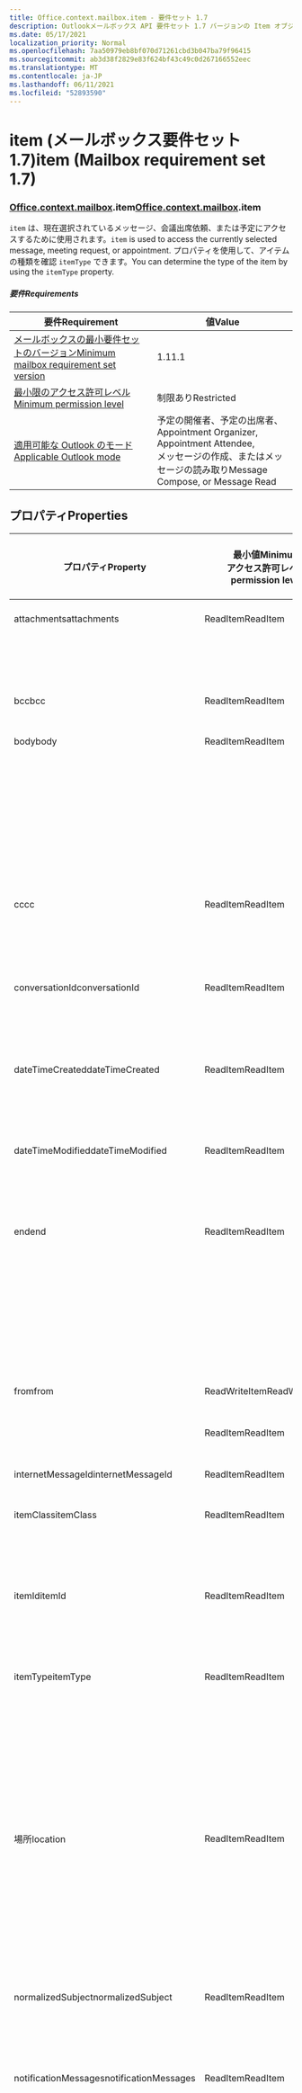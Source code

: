 ```yaml
---
title: Office.context.mailbox.item - 要件セット 1.7
description: Outlookメールボックス API 要件セット 1.7 バージョンの Item オブジェクト モデル。
ms.date: 05/17/2021
localization_priority: Normal
ms.openlocfilehash: 7aa50979eb8bf070d71261cbd3b047ba79f96415
ms.sourcegitcommit: ab3d38f2829e83f624bf43c49c0d267166552eec
ms.translationtype: MT
ms.contentlocale: ja-JP
ms.lasthandoff: 06/11/2021
ms.locfileid: "52893590"
---
```

# <a name="item-mailbox-requirement-set-17"></a><span data-ttu-id="17b71-103">item (メールボックス要件セット 1.7)</span><span class="sxs-lookup"><span data-stu-id="17b71-103">item (Mailbox requirement set 1.7)</span></span>

### <a name="officecontextmailboxitem"></a><span data-ttu-id="17b71-104">[Office](office.md)[.context](office.context.md)[.mailbox](office.context.mailbox.md).item</span><span class="sxs-lookup"><span data-stu-id="17b71-104">[Office](office.md)[.context](office.context.md)[.mailbox](office.context.mailbox.md).item</span></span>

<span data-ttu-id="17b71-105">`item` は、現在選択されているメッセージ、会議出席依頼、または予定にアクセスするために使用されます。</span><span class="sxs-lookup"><span data-stu-id="17b71-105">`item` is used to access the currently selected message, meeting request, or appointment.</span></span> <span data-ttu-id="17b71-106">プロパティを使用して、アイテムの種類を確認 `itemType` できます。</span><span class="sxs-lookup"><span data-stu-id="17b71-106">You can determine the type of the item by using the `itemType` property.</span></span>

##### <a name="requirements"></a><span data-ttu-id="17b71-107">要件</span><span class="sxs-lookup"><span data-stu-id="17b71-107">Requirements</span></span>

|<span data-ttu-id="17b71-108">要件</span><span class="sxs-lookup"><span data-stu-id="17b71-108">Requirement</span></span>|<span data-ttu-id="17b71-109">値</span><span class="sxs-lookup"><span data-stu-id="17b71-109">Value</span></span>|
|---|---|
|[<span data-ttu-id="17b71-110">メールボックスの最小要件セットのバージョン</span><span class="sxs-lookup"><span data-stu-id="17b71-110">Minimum mailbox requirement set version</span></span>](../../requirement-sets/outlook-api-requirement-sets.md)|<span data-ttu-id="17b71-111">1.1</span><span class="sxs-lookup"><span data-stu-id="17b71-111">1.1</span></span>|
|[<span data-ttu-id="17b71-112">最小限のアクセス許可レベル</span><span class="sxs-lookup"><span data-stu-id="17b71-112">Minimum permission level</span></span>](../../../outlook/understanding-outlook-add-in-permissions.md)|<span data-ttu-id="17b71-113">制限あり</span><span class="sxs-lookup"><span data-stu-id="17b71-113">Restricted</span></span>|
|[<span data-ttu-id="17b71-114">適用可能な Outlook のモード</span><span class="sxs-lookup"><span data-stu-id="17b71-114">Applicable Outlook mode</span></span>](../../../outlook/outlook-add-ins-overview.md#extension-points)|<span data-ttu-id="17b71-115">予定の開催者、予定の出席者、</span><span class="sxs-lookup"><span data-stu-id="17b71-115">Appointment Organizer, Appointment Attendee,</span></span><br><span data-ttu-id="17b71-116">メッセージの作成、またはメッセージの読み取り</span><span class="sxs-lookup"><span data-stu-id="17b71-116">Message Compose, or Message Read</span></span>|

## <a name="properties"></a><span data-ttu-id="17b71-117">プロパティ</span><span class="sxs-lookup"><span data-stu-id="17b71-117">Properties</span></span>

| <span data-ttu-id="17b71-118">プロパティ</span><span class="sxs-lookup"><span data-stu-id="17b71-118">Property</span></span> | <span data-ttu-id="17b71-119">最小値</span><span class="sxs-lookup"><span data-stu-id="17b71-119">Minimum</span></span><br><span data-ttu-id="17b71-120">アクセス許可レベル</span><span class="sxs-lookup"><span data-stu-id="17b71-120">permission level</span></span> | <span data-ttu-id="17b71-121">モード別の詳細</span><span class="sxs-lookup"><span data-stu-id="17b71-121">Details by mode</span></span> | <span data-ttu-id="17b71-122">戻り値の種類</span><span class="sxs-lookup"><span data-stu-id="17b71-122">Return type</span></span> | <span data-ttu-id="17b71-123">最小値</span><span class="sxs-lookup"><span data-stu-id="17b71-123">Minimum</span></span><br><span data-ttu-id="17b71-124">要件セット</span><span class="sxs-lookup"><span data-stu-id="17b71-124">requirement set</span></span> |
|---|---|---|---|:---:|
| <span data-ttu-id="17b71-125">attachments</span><span class="sxs-lookup"><span data-stu-id="17b71-125">attachments</span></span> | <span data-ttu-id="17b71-126">ReadItem</span><span class="sxs-lookup"><span data-stu-id="17b71-126">ReadItem</span></span> | [<span data-ttu-id="17b71-127">予定の出席者</span><span class="sxs-lookup"><span data-stu-id="17b71-127">Appointment Attendee</span></span>](/javascript/api/outlook/office.appointmentread?view=outlook-js-1.7&preserve-view=true#attachments) | <span data-ttu-id="17b71-128">Array.<[AttachmentDetails](/javascript/api/outlook/office.attachmentdetails)></span><span class="sxs-lookup"><span data-stu-id="17b71-128">Array.<[AttachmentDetails](/javascript/api/outlook/office.attachmentdetails)></span></span> | [<span data-ttu-id="17b71-129">1.1</span><span class="sxs-lookup"><span data-stu-id="17b71-129">1.1</span></span>](../requirement-set-1.1/outlook-requirement-set-1.1.md) |
| | | [<span data-ttu-id="17b71-130">既読メッセージ</span><span class="sxs-lookup"><span data-stu-id="17b71-130">Message Read</span></span>](/javascript/api/outlook/office.messageread?view=outlook-js-1.7&preserve-view=true#attachments) | <span data-ttu-id="17b71-131">Array.<[AttachmentDetails](/javascript/api/outlook/office.attachmentdetails)></span><span class="sxs-lookup"><span data-stu-id="17b71-131">Array.<[AttachmentDetails](/javascript/api/outlook/office.attachmentdetails)></span></span> | [<span data-ttu-id="17b71-132">1.1</span><span class="sxs-lookup"><span data-stu-id="17b71-132">1.1</span></span>](../requirement-set-1.1/outlook-requirement-set-1.1.md) |
| <span data-ttu-id="17b71-133">bcc</span><span class="sxs-lookup"><span data-stu-id="17b71-133">bcc</span></span> | <span data-ttu-id="17b71-134">ReadItem</span><span class="sxs-lookup"><span data-stu-id="17b71-134">ReadItem</span></span> | [<span data-ttu-id="17b71-135">メッセージ作成</span><span class="sxs-lookup"><span data-stu-id="17b71-135">Message Compose</span></span>](/javascript/api/outlook/office.messagecompose?view=outlook-js-1.7&preserve-view=true#bcc) | [<span data-ttu-id="17b71-136">受信者</span><span class="sxs-lookup"><span data-stu-id="17b71-136">Recipients</span></span>](/javascript/api/outlook/office.recipients) | [<span data-ttu-id="17b71-137">1.1</span><span class="sxs-lookup"><span data-stu-id="17b71-137">1.1</span></span>](../requirement-set-1.1/outlook-requirement-set-1.1.md) |
| <span data-ttu-id="17b71-138">body</span><span class="sxs-lookup"><span data-stu-id="17b71-138">body</span></span> | <span data-ttu-id="17b71-139">ReadItem</span><span class="sxs-lookup"><span data-stu-id="17b71-139">ReadItem</span></span> | [<span data-ttu-id="17b71-140">予定の開催者</span><span class="sxs-lookup"><span data-stu-id="17b71-140">Appointment Organizer</span></span>](/javascript/api/outlook/office.appointmentcompose?view=outlook-js-1.7&preserve-view=true#body) | [<span data-ttu-id="17b71-141">Body</span><span class="sxs-lookup"><span data-stu-id="17b71-141">Body</span></span>](/javascript/api/outlook/office.body) | [<span data-ttu-id="17b71-142">1.1</span><span class="sxs-lookup"><span data-stu-id="17b71-142">1.1</span></span>](../requirement-set-1.1/outlook-requirement-set-1.1.md) |
| | | [<span data-ttu-id="17b71-143">予定の出席者</span><span class="sxs-lookup"><span data-stu-id="17b71-143">Appointment Attendee</span></span>](/javascript/api/outlook/office.appointmentread?view=outlook-js-1.7&preserve-view=true#body) | [<span data-ttu-id="17b71-144">Body</span><span class="sxs-lookup"><span data-stu-id="17b71-144">Body</span></span>](/javascript/api/outlook/office.body) | [<span data-ttu-id="17b71-145">1.1</span><span class="sxs-lookup"><span data-stu-id="17b71-145">1.1</span></span>](../requirement-set-1.1/outlook-requirement-set-1.1.md) |
| | | [<span data-ttu-id="17b71-146">メッセージ作成</span><span class="sxs-lookup"><span data-stu-id="17b71-146">Message Compose</span></span>](/javascript/api/outlook/office.messagecompose?view=outlook-js-1.7&preserve-view=true#body) | [<span data-ttu-id="17b71-147">Body</span><span class="sxs-lookup"><span data-stu-id="17b71-147">Body</span></span>](/javascript/api/outlook/office.body) | [<span data-ttu-id="17b71-148">1.1</span><span class="sxs-lookup"><span data-stu-id="17b71-148">1.1</span></span>](../requirement-set-1.1/outlook-requirement-set-1.1.md) |
| | | [<span data-ttu-id="17b71-149">既読メッセージ</span><span class="sxs-lookup"><span data-stu-id="17b71-149">Message Read</span></span>](/javascript/api/outlook/office.messageread?view=outlook-js-1.7&preserve-view=true#body) | [<span data-ttu-id="17b71-150">Body</span><span class="sxs-lookup"><span data-stu-id="17b71-150">Body</span></span>](/javascript/api/outlook/office.body) | [<span data-ttu-id="17b71-151">1.1</span><span class="sxs-lookup"><span data-stu-id="17b71-151">1.1</span></span>](../requirement-set-1.1/outlook-requirement-set-1.1.md) |
| <span data-ttu-id="17b71-152">cc</span><span class="sxs-lookup"><span data-stu-id="17b71-152">cc</span></span> | <span data-ttu-id="17b71-153">ReadItem</span><span class="sxs-lookup"><span data-stu-id="17b71-153">ReadItem</span></span> | [<span data-ttu-id="17b71-154">メッセージ作成</span><span class="sxs-lookup"><span data-stu-id="17b71-154">Message Compose</span></span>](/javascript/api/outlook/office.messagecompose?view=outlook-js-1.7&preserve-view=true#cc) | [<span data-ttu-id="17b71-155">受信者</span><span class="sxs-lookup"><span data-stu-id="17b71-155">Recipients</span></span>](/javascript/api/outlook/office.recipients) | [<span data-ttu-id="17b71-156">1.1</span><span class="sxs-lookup"><span data-stu-id="17b71-156">1.1</span></span>](../requirement-set-1.1/outlook-requirement-set-1.1.md) |
| | | [<span data-ttu-id="17b71-157">既読メッセージ</span><span class="sxs-lookup"><span data-stu-id="17b71-157">Message Read</span></span>](/javascript/api/outlook/office.messageread?view=outlook-js-1.7&preserve-view=true#cc) | <span data-ttu-id="17b71-158">Array.<[EmailAddressDetails](/javascript/api/outlook/office.emailaddressdetails)></span><span class="sxs-lookup"><span data-stu-id="17b71-158">Array.<[EmailAddressDetails](/javascript/api/outlook/office.emailaddressdetails)></span></span> | [<span data-ttu-id="17b71-159">1.1</span><span class="sxs-lookup"><span data-stu-id="17b71-159">1.1</span></span>](../requirement-set-1.1/outlook-requirement-set-1.1.md) |
| <span data-ttu-id="17b71-160">conversationId</span><span class="sxs-lookup"><span data-stu-id="17b71-160">conversationId</span></span> | <span data-ttu-id="17b71-161">ReadItem</span><span class="sxs-lookup"><span data-stu-id="17b71-161">ReadItem</span></span> | [<span data-ttu-id="17b71-162">メッセージ作成</span><span class="sxs-lookup"><span data-stu-id="17b71-162">Message Compose</span></span>](/javascript/api/outlook/office.messagecompose?view=outlook-js-1.7&preserve-view=true#conversationid) | <span data-ttu-id="17b71-163">String</span><span class="sxs-lookup"><span data-stu-id="17b71-163">String</span></span> | [<span data-ttu-id="17b71-164">1.1</span><span class="sxs-lookup"><span data-stu-id="17b71-164">1.1</span></span>](../requirement-set-1.1/outlook-requirement-set-1.1.md) |
| | | [<span data-ttu-id="17b71-165">既読メッセージ</span><span class="sxs-lookup"><span data-stu-id="17b71-165">Message Read</span></span>](/javascript/api/outlook/office.messageread?view=outlook-js-1.7&preserve-view=true#conversationid) | <span data-ttu-id="17b71-166">String</span><span class="sxs-lookup"><span data-stu-id="17b71-166">String</span></span> | [<span data-ttu-id="17b71-167">1.1</span><span class="sxs-lookup"><span data-stu-id="17b71-167">1.1</span></span>](../requirement-set-1.1/outlook-requirement-set-1.1.md) |
| <span data-ttu-id="17b71-168">dateTimeCreated</span><span class="sxs-lookup"><span data-stu-id="17b71-168">dateTimeCreated</span></span> | <span data-ttu-id="17b71-169">ReadItem</span><span class="sxs-lookup"><span data-stu-id="17b71-169">ReadItem</span></span> | [<span data-ttu-id="17b71-170">予定の出席者</span><span class="sxs-lookup"><span data-stu-id="17b71-170">Appointment Attendee</span></span>](/javascript/api/outlook/office.appointmentread?view=outlook-js-1.7&preserve-view=true#datetimecreated) | <span data-ttu-id="17b71-171">日付</span><span class="sxs-lookup"><span data-stu-id="17b71-171">Date</span></span> | [<span data-ttu-id="17b71-172">1.1</span><span class="sxs-lookup"><span data-stu-id="17b71-172">1.1</span></span>](../requirement-set-1.1/outlook-requirement-set-1.1.md) |
| | | [<span data-ttu-id="17b71-173">既読メッセージ</span><span class="sxs-lookup"><span data-stu-id="17b71-173">Message Read</span></span>](/javascript/api/outlook/office.messageread?view=outlook-js-1.7&preserve-view=true#datetimecreated) | <span data-ttu-id="17b71-174">日付</span><span class="sxs-lookup"><span data-stu-id="17b71-174">Date</span></span> | [<span data-ttu-id="17b71-175">1.1</span><span class="sxs-lookup"><span data-stu-id="17b71-175">1.1</span></span>](../requirement-set-1.1/outlook-requirement-set-1.1.md) |
| <span data-ttu-id="17b71-176">dateTimeModified</span><span class="sxs-lookup"><span data-stu-id="17b71-176">dateTimeModified</span></span> | <span data-ttu-id="17b71-177">ReadItem</span><span class="sxs-lookup"><span data-stu-id="17b71-177">ReadItem</span></span> | [<span data-ttu-id="17b71-178">予定の出席者</span><span class="sxs-lookup"><span data-stu-id="17b71-178">Appointment Attendee</span></span>](/javascript/api/outlook/office.appointmentread?view=outlook-js-1.7&preserve-view=true#datetimemodified) | <span data-ttu-id="17b71-179">日付</span><span class="sxs-lookup"><span data-stu-id="17b71-179">Date</span></span> | [<span data-ttu-id="17b71-180">1.1</span><span class="sxs-lookup"><span data-stu-id="17b71-180">1.1</span></span>](../requirement-set-1.1/outlook-requirement-set-1.1.md) |
| | | [<span data-ttu-id="17b71-181">既読メッセージ</span><span class="sxs-lookup"><span data-stu-id="17b71-181">Message Read</span></span>](/javascript/api/outlook/office.messageread?view=outlook-js-1.7&preserve-view=true#datetimemodified) | <span data-ttu-id="17b71-182">日付</span><span class="sxs-lookup"><span data-stu-id="17b71-182">Date</span></span> | [<span data-ttu-id="17b71-183">1.1</span><span class="sxs-lookup"><span data-stu-id="17b71-183">1.1</span></span>](../requirement-set-1.1/outlook-requirement-set-1.1.md) |
| <span data-ttu-id="17b71-184">end</span><span class="sxs-lookup"><span data-stu-id="17b71-184">end</span></span> | <span data-ttu-id="17b71-185">ReadItem</span><span class="sxs-lookup"><span data-stu-id="17b71-185">ReadItem</span></span> | [<span data-ttu-id="17b71-186">予定の開催者</span><span class="sxs-lookup"><span data-stu-id="17b71-186">Appointment Organizer</span></span>](/javascript/api/outlook/office.appointmentcompose?view=outlook-js-1.7&preserve-view=true#end) | [<span data-ttu-id="17b71-187">Time</span><span class="sxs-lookup"><span data-stu-id="17b71-187">Time</span></span>](/javascript/api/outlook/office.time) | [<span data-ttu-id="17b71-188">1.1</span><span class="sxs-lookup"><span data-stu-id="17b71-188">1.1</span></span>](../requirement-set-1.1/outlook-requirement-set-1.1.md) |
| | | [<span data-ttu-id="17b71-189">予定の出席者</span><span class="sxs-lookup"><span data-stu-id="17b71-189">Appointment Attendee</span></span>](/javascript/api/outlook/office.appointmentread?view=outlook-js-1.7&preserve-view=true#end) | <span data-ttu-id="17b71-190">日付</span><span class="sxs-lookup"><span data-stu-id="17b71-190">Date</span></span> | [<span data-ttu-id="17b71-191">1.1</span><span class="sxs-lookup"><span data-stu-id="17b71-191">1.1</span></span>](../requirement-set-1.1/outlook-requirement-set-1.1.md) |
| | | [<span data-ttu-id="17b71-192">既読メッセージ</span><span class="sxs-lookup"><span data-stu-id="17b71-192">Message Read</span></span>](/javascript/api/outlook/office.messageread?view=outlook-js-1.7&preserve-view=true#end)<br><span data-ttu-id="17b71-193">(会議出席依頼)</span><span class="sxs-lookup"><span data-stu-id="17b71-193">(Meeting Request)</span></span> | <span data-ttu-id="17b71-194">日付</span><span class="sxs-lookup"><span data-stu-id="17b71-194">Date</span></span> | [<span data-ttu-id="17b71-195">1.1</span><span class="sxs-lookup"><span data-stu-id="17b71-195">1.1</span></span>](../requirement-set-1.1/outlook-requirement-set-1.1.md) |
| <span data-ttu-id="17b71-196">from</span><span class="sxs-lookup"><span data-stu-id="17b71-196">from</span></span> | <span data-ttu-id="17b71-197">ReadWriteItem</span><span class="sxs-lookup"><span data-stu-id="17b71-197">ReadWriteItem</span></span> | [<span data-ttu-id="17b71-198">メッセージ作成</span><span class="sxs-lookup"><span data-stu-id="17b71-198">Message Compose</span></span>](/javascript/api/outlook/office.messagecompose?view=outlook-js-1.7&preserve-view=true#from) | [<span data-ttu-id="17b71-199">From</span><span class="sxs-lookup"><span data-stu-id="17b71-199">From</span></span>](/javascript/api/outlook/office.from) | [<span data-ttu-id="17b71-200">1.7</span><span class="sxs-lookup"><span data-stu-id="17b71-200">1.7</span></span>](../requirement-set-1.7/outlook-requirement-set-1.7.md) |
| | <span data-ttu-id="17b71-201">ReadItem</span><span class="sxs-lookup"><span data-stu-id="17b71-201">ReadItem</span></span> | [<span data-ttu-id="17b71-202">既読メッセージ</span><span class="sxs-lookup"><span data-stu-id="17b71-202">Message Read</span></span>](/javascript/api/outlook/office.messageread?view=outlook-js-1.7&preserve-view=true#from) | [<span data-ttu-id="17b71-203">EmailAddressDetails</span><span class="sxs-lookup"><span data-stu-id="17b71-203">EmailAddressDetails</span></span>](/javascript/api/outlook/office.emailaddressdetails) | [<span data-ttu-id="17b71-204">1.1</span><span class="sxs-lookup"><span data-stu-id="17b71-204">1.1</span></span>](../requirement-set-1.1/outlook-requirement-set-1.1.md) |
| <span data-ttu-id="17b71-205">internetMessageId</span><span class="sxs-lookup"><span data-stu-id="17b71-205">internetMessageId</span></span> | <span data-ttu-id="17b71-206">ReadItem</span><span class="sxs-lookup"><span data-stu-id="17b71-206">ReadItem</span></span> | [<span data-ttu-id="17b71-207">既読メッセージ</span><span class="sxs-lookup"><span data-stu-id="17b71-207">Message Read</span></span>](/javascript/api/outlook/office.messageread?view=outlook-js-1.7&preserve-view=true#internetmessageid) | <span data-ttu-id="17b71-208">String</span><span class="sxs-lookup"><span data-stu-id="17b71-208">String</span></span> | [<span data-ttu-id="17b71-209">1.1</span><span class="sxs-lookup"><span data-stu-id="17b71-209">1.1</span></span>](../requirement-set-1.1/outlook-requirement-set-1.1.md) |
| <span data-ttu-id="17b71-210">itemClass</span><span class="sxs-lookup"><span data-stu-id="17b71-210">itemClass</span></span> | <span data-ttu-id="17b71-211">ReadItem</span><span class="sxs-lookup"><span data-stu-id="17b71-211">ReadItem</span></span> | [<span data-ttu-id="17b71-212">予定の出席者</span><span class="sxs-lookup"><span data-stu-id="17b71-212">Appointment Attendee</span></span>](/javascript/api/outlook/office.appointmentread?view=outlook-js-1.7&preserve-view=true#itemclass) | <span data-ttu-id="17b71-213">String</span><span class="sxs-lookup"><span data-stu-id="17b71-213">String</span></span> | [<span data-ttu-id="17b71-214">1.1</span><span class="sxs-lookup"><span data-stu-id="17b71-214">1.1</span></span>](../requirement-set-1.1/outlook-requirement-set-1.1.md) |
| | | [<span data-ttu-id="17b71-215">既読メッセージ</span><span class="sxs-lookup"><span data-stu-id="17b71-215">Message Read</span></span>](/javascript/api/outlook/office.messageread?view=outlook-js-1.7&preserve-view=true#itemclass) | <span data-ttu-id="17b71-216">String</span><span class="sxs-lookup"><span data-stu-id="17b71-216">String</span></span> | [<span data-ttu-id="17b71-217">1.1</span><span class="sxs-lookup"><span data-stu-id="17b71-217">1.1</span></span>](../requirement-set-1.1/outlook-requirement-set-1.1.md) |
| <span data-ttu-id="17b71-218">itemId</span><span class="sxs-lookup"><span data-stu-id="17b71-218">itemId</span></span> | <span data-ttu-id="17b71-219">ReadItem</span><span class="sxs-lookup"><span data-stu-id="17b71-219">ReadItem</span></span> | [<span data-ttu-id="17b71-220">予定の出席者</span><span class="sxs-lookup"><span data-stu-id="17b71-220">Appointment Attendee</span></span>](/javascript/api/outlook/office.appointmentread?view=outlook-js-1.7&preserve-view=true#itemid) | <span data-ttu-id="17b71-221">String</span><span class="sxs-lookup"><span data-stu-id="17b71-221">String</span></span> | [<span data-ttu-id="17b71-222">1.1</span><span class="sxs-lookup"><span data-stu-id="17b71-222">1.1</span></span>](../requirement-set-1.1/outlook-requirement-set-1.1.md) |
| | | [<span data-ttu-id="17b71-223">既読メッセージ</span><span class="sxs-lookup"><span data-stu-id="17b71-223">Message Read</span></span>](/javascript/api/outlook/office.messageread?view=outlook-js-1.7&preserve-view=true#itemid) | <span data-ttu-id="17b71-224">String</span><span class="sxs-lookup"><span data-stu-id="17b71-224">String</span></span> | [<span data-ttu-id="17b71-225">1.1</span><span class="sxs-lookup"><span data-stu-id="17b71-225">1.1</span></span>](../requirement-set-1.1/outlook-requirement-set-1.1.md) |
| <span data-ttu-id="17b71-226">itemType</span><span class="sxs-lookup"><span data-stu-id="17b71-226">itemType</span></span> | <span data-ttu-id="17b71-227">ReadItem</span><span class="sxs-lookup"><span data-stu-id="17b71-227">ReadItem</span></span> | [<span data-ttu-id="17b71-228">予定の開催者</span><span class="sxs-lookup"><span data-stu-id="17b71-228">Appointment Organizer</span></span>](/javascript/api/outlook/office.appointmentcompose?view=outlook-js-1.7&preserve-view=true#itemtype) | [<span data-ttu-id="17b71-229">MailboxEnums.ItemType</span><span class="sxs-lookup"><span data-stu-id="17b71-229">MailboxEnums.ItemType</span></span>](/javascript/api/outlook/office.mailboxenums.itemtype) | [<span data-ttu-id="17b71-230">1.1</span><span class="sxs-lookup"><span data-stu-id="17b71-230">1.1</span></span>](../requirement-set-1.1/outlook-requirement-set-1.1.md) |
| | | [<span data-ttu-id="17b71-231">予定の出席者</span><span class="sxs-lookup"><span data-stu-id="17b71-231">Appointment Attendee</span></span>](/javascript/api/outlook/office.appointmentread?view=outlook-js-1.7&preserve-view=true#itemtype) | [<span data-ttu-id="17b71-232">MailboxEnums.ItemType</span><span class="sxs-lookup"><span data-stu-id="17b71-232">MailboxEnums.ItemType</span></span>](/javascript/api/outlook/office.mailboxenums.itemtype) | [<span data-ttu-id="17b71-233">1.1</span><span class="sxs-lookup"><span data-stu-id="17b71-233">1.1</span></span>](../requirement-set-1.1/outlook-requirement-set-1.1.md) |
| | | [<span data-ttu-id="17b71-234">メッセージ作成</span><span class="sxs-lookup"><span data-stu-id="17b71-234">Message Compose</span></span>](/javascript/api/outlook/office.messagecompose?view=outlook-js-1.7&preserve-view=true#itemtype) | [<span data-ttu-id="17b71-235">MailboxEnums.ItemType</span><span class="sxs-lookup"><span data-stu-id="17b71-235">MailboxEnums.ItemType</span></span>](/javascript/api/outlook/office.mailboxenums.itemtype) | [<span data-ttu-id="17b71-236">1.1</span><span class="sxs-lookup"><span data-stu-id="17b71-236">1.1</span></span>](../requirement-set-1.1/outlook-requirement-set-1.1.md) |
| | | [<span data-ttu-id="17b71-237">既読メッセージ</span><span class="sxs-lookup"><span data-stu-id="17b71-237">Message Read</span></span>](/javascript/api/outlook/office.messageread?view=outlook-js-1.7&preserve-view=true#itemtype) | [<span data-ttu-id="17b71-238">MailboxEnums.ItemType</span><span class="sxs-lookup"><span data-stu-id="17b71-238">MailboxEnums.ItemType</span></span>](/javascript/api/outlook/office.mailboxenums.itemtype) | [<span data-ttu-id="17b71-239">1.1</span><span class="sxs-lookup"><span data-stu-id="17b71-239">1.1</span></span>](../requirement-set-1.1/outlook-requirement-set-1.1.md) |
| <span data-ttu-id="17b71-240">場所</span><span class="sxs-lookup"><span data-stu-id="17b71-240">location</span></span> | <span data-ttu-id="17b71-241">ReadItem</span><span class="sxs-lookup"><span data-stu-id="17b71-241">ReadItem</span></span> | [<span data-ttu-id="17b71-242">予定の開催者</span><span class="sxs-lookup"><span data-stu-id="17b71-242">Appointment Organizer</span></span>](/javascript/api/outlook/office.appointmentcompose?view=outlook-js-1.7&preserve-view=true#location) | [<span data-ttu-id="17b71-243">場所</span><span class="sxs-lookup"><span data-stu-id="17b71-243">Location</span></span>](/javascript/api/outlook/office.location) | [<span data-ttu-id="17b71-244">1.1</span><span class="sxs-lookup"><span data-stu-id="17b71-244">1.1</span></span>](../requirement-set-1.1/outlook-requirement-set-1.1.md) |
| | | [<span data-ttu-id="17b71-245">予定の出席者</span><span class="sxs-lookup"><span data-stu-id="17b71-245">Appointment Attendee</span></span>](/javascript/api/outlook/office.appointmentread?view=outlook-js-1.7&preserve-view=true#location) | <span data-ttu-id="17b71-246">String</span><span class="sxs-lookup"><span data-stu-id="17b71-246">String</span></span> | [<span data-ttu-id="17b71-247">1.1</span><span class="sxs-lookup"><span data-stu-id="17b71-247">1.1</span></span>](../requirement-set-1.1/outlook-requirement-set-1.1.md) |
| | | [<span data-ttu-id="17b71-248">既読メッセージ</span><span class="sxs-lookup"><span data-stu-id="17b71-248">Message Read</span></span>](/javascript/api/outlook/office.messageread?view=outlook-js-1.7&preserve-view=true#location)<br><span data-ttu-id="17b71-249">(会議出席依頼)</span><span class="sxs-lookup"><span data-stu-id="17b71-249">(Meeting Request)</span></span> | <span data-ttu-id="17b71-250">String</span><span class="sxs-lookup"><span data-stu-id="17b71-250">String</span></span> | [<span data-ttu-id="17b71-251">1.1</span><span class="sxs-lookup"><span data-stu-id="17b71-251">1.1</span></span>](../requirement-set-1.1/outlook-requirement-set-1.1.md) |
| <span data-ttu-id="17b71-252">normalizedSubject</span><span class="sxs-lookup"><span data-stu-id="17b71-252">normalizedSubject</span></span> | <span data-ttu-id="17b71-253">ReadItem</span><span class="sxs-lookup"><span data-stu-id="17b71-253">ReadItem</span></span> | [<span data-ttu-id="17b71-254">予定の出席者</span><span class="sxs-lookup"><span data-stu-id="17b71-254">Appointment Attendee</span></span>](/javascript/api/outlook/office.appointmentread?view=outlook-js-1.7&preserve-view=true#normalizedsubject) | <span data-ttu-id="17b71-255">String</span><span class="sxs-lookup"><span data-stu-id="17b71-255">String</span></span> | [<span data-ttu-id="17b71-256">1.1</span><span class="sxs-lookup"><span data-stu-id="17b71-256">1.1</span></span>](../requirement-set-1.1/outlook-requirement-set-1.1.md) |
| | | [<span data-ttu-id="17b71-257">既読メッセージ</span><span class="sxs-lookup"><span data-stu-id="17b71-257">Message Read</span></span>](/javascript/api/outlook/office.messageread?view=outlook-js-1.7&preserve-view=true#normalizedsubject) | <span data-ttu-id="17b71-258">String</span><span class="sxs-lookup"><span data-stu-id="17b71-258">String</span></span> | [<span data-ttu-id="17b71-259">1.1</span><span class="sxs-lookup"><span data-stu-id="17b71-259">1.1</span></span>](../requirement-set-1.1/outlook-requirement-set-1.1.md) |
| <span data-ttu-id="17b71-260">notificationMessages</span><span class="sxs-lookup"><span data-stu-id="17b71-260">notificationMessages</span></span> | <span data-ttu-id="17b71-261">ReadItem</span><span class="sxs-lookup"><span data-stu-id="17b71-261">ReadItem</span></span> | [<span data-ttu-id="17b71-262">予定の開催者</span><span class="sxs-lookup"><span data-stu-id="17b71-262">Appointment Organizer</span></span>](/javascript/api/outlook/office.appointmentcompose?view=outlook-js-1.7&preserve-view=true#notificationmessages) | [<span data-ttu-id="17b71-263">NotificationMessages</span><span class="sxs-lookup"><span data-stu-id="17b71-263">NotificationMessages</span></span>](/javascript/api/outlook/office.notificationmessages) | [<span data-ttu-id="17b71-264">1.3</span><span class="sxs-lookup"><span data-stu-id="17b71-264">1.3</span></span>](../requirement-set-1.3/outlook-requirement-set-1.3.md) |
| | | [<span data-ttu-id="17b71-265">予定の出席者</span><span class="sxs-lookup"><span data-stu-id="17b71-265">Appointment Attendee</span></span>](/javascript/api/outlook/office.appointmentread?view=outlook-js-1.7&preserve-view=true#notificationmessages) | [<span data-ttu-id="17b71-266">NotificationMessages</span><span class="sxs-lookup"><span data-stu-id="17b71-266">NotificationMessages</span></span>](/javascript/api/outlook/office.notificationmessages) | [<span data-ttu-id="17b71-267">1.3</span><span class="sxs-lookup"><span data-stu-id="17b71-267">1.3</span></span>](../requirement-set-1.3/outlook-requirement-set-1.3.md) |
| | | [<span data-ttu-id="17b71-268">メッセージ作成</span><span class="sxs-lookup"><span data-stu-id="17b71-268">Message Compose</span></span>](/javascript/api/outlook/office.messagecompose?view=outlook-js-1.7&preserve-view=true#notificationmessages) | [<span data-ttu-id="17b71-269">NotificationMessages</span><span class="sxs-lookup"><span data-stu-id="17b71-269">NotificationMessages</span></span>](/javascript/api/outlook/office.notificationmessages) | [<span data-ttu-id="17b71-270">1.3</span><span class="sxs-lookup"><span data-stu-id="17b71-270">1.3</span></span>](../requirement-set-1.3/outlook-requirement-set-1.3.md) |
| | | [<span data-ttu-id="17b71-271">既読メッセージ</span><span class="sxs-lookup"><span data-stu-id="17b71-271">Message Read</span></span>](/javascript/api/outlook/office.messageread?view=outlook-js-1.7&preserve-view=true#notificationmessages) | [<span data-ttu-id="17b71-272">NotificationMessages</span><span class="sxs-lookup"><span data-stu-id="17b71-272">NotificationMessages</span></span>](/javascript/api/outlook/office.notificationmessages) | [<span data-ttu-id="17b71-273">1.3</span><span class="sxs-lookup"><span data-stu-id="17b71-273">1.3</span></span>](../requirement-set-1.3/outlook-requirement-set-1.3.md) |
| <span data-ttu-id="17b71-274">optionalAttendees</span><span class="sxs-lookup"><span data-stu-id="17b71-274">optionalAttendees</span></span> | <span data-ttu-id="17b71-275">ReadItem</span><span class="sxs-lookup"><span data-stu-id="17b71-275">ReadItem</span></span> | [<span data-ttu-id="17b71-276">予定の開催者</span><span class="sxs-lookup"><span data-stu-id="17b71-276">Appointment Organizer</span></span>](/javascript/api/outlook/office.appointmentcompose?view=outlook-js-1.7&preserve-view=true#optionalattendees) | [<span data-ttu-id="17b71-277">受信者</span><span class="sxs-lookup"><span data-stu-id="17b71-277">Recipients</span></span>](/javascript/api/outlook/office.recipients) | [<span data-ttu-id="17b71-278">1.1</span><span class="sxs-lookup"><span data-stu-id="17b71-278">1.1</span></span>](../requirement-set-1.1/outlook-requirement-set-1.1.md) |
| | | [<span data-ttu-id="17b71-279">予定の出席者</span><span class="sxs-lookup"><span data-stu-id="17b71-279">Appointment Attendee</span></span>](/javascript/api/outlook/office.appointmentread?view=outlook-js-1.7&preserve-view=true#optionalattendees) | <span data-ttu-id="17b71-280">Array.<[EmailAddressDetails](/javascript/api/outlook/office.emailaddressdetails)></span><span class="sxs-lookup"><span data-stu-id="17b71-280">Array.<[EmailAddressDetails](/javascript/api/outlook/office.emailaddressdetails)></span></span> | [<span data-ttu-id="17b71-281">1.1</span><span class="sxs-lookup"><span data-stu-id="17b71-281">1.1</span></span>](../requirement-set-1.1/outlook-requirement-set-1.1.md) |
| <span data-ttu-id="17b71-282">構成内容変更</span><span class="sxs-lookup"><span data-stu-id="17b71-282">organizer</span></span> | <span data-ttu-id="17b71-283">ReadWriteItem</span><span class="sxs-lookup"><span data-stu-id="17b71-283">ReadWriteItem</span></span> | [<span data-ttu-id="17b71-284">予定の開催者</span><span class="sxs-lookup"><span data-stu-id="17b71-284">Appointment Organizer</span></span>](/javascript/api/outlook/office.appointmentcompose?view=outlook-js-1.7&preserve-view=true#organizer) | [<span data-ttu-id="17b71-285">Organizer</span><span class="sxs-lookup"><span data-stu-id="17b71-285">Organizer</span></span>](/javascript/api/outlook/office.organizer) | [<span data-ttu-id="17b71-286">1.7</span><span class="sxs-lookup"><span data-stu-id="17b71-286">1.7</span></span>](../requirement-set-1.7/outlook-requirement-set-1.7.md) |
| | <span data-ttu-id="17b71-287">ReadItem</span><span class="sxs-lookup"><span data-stu-id="17b71-287">ReadItem</span></span> | [<span data-ttu-id="17b71-288">予定の出席者</span><span class="sxs-lookup"><span data-stu-id="17b71-288">Appointment Attendee</span></span>](/javascript/api/outlook/office.appointmentread?view=outlook-js-1.7&preserve-view=true#organizer) | [<span data-ttu-id="17b71-289">EmailAddressDetails</span><span class="sxs-lookup"><span data-stu-id="17b71-289">EmailAddressDetails</span></span>](/javascript/api/outlook/office.emailaddressdetails) | [<span data-ttu-id="17b71-290">1.1</span><span class="sxs-lookup"><span data-stu-id="17b71-290">1.1</span></span>](../requirement-set-1.1/outlook-requirement-set-1.1.md) |
| <span data-ttu-id="17b71-291">recurrence</span><span class="sxs-lookup"><span data-stu-id="17b71-291">recurrence</span></span> | <span data-ttu-id="17b71-292">ReadItem</span><span class="sxs-lookup"><span data-stu-id="17b71-292">ReadItem</span></span> | [<span data-ttu-id="17b71-293">予定の開催者</span><span class="sxs-lookup"><span data-stu-id="17b71-293">Appointment Organizer</span></span>](/javascript/api/outlook/office.appointmentcompose?view=outlook-js-1.7&preserve-view=true#recurrence) | [<span data-ttu-id="17b71-294">Recurrence</span><span class="sxs-lookup"><span data-stu-id="17b71-294">Recurrence</span></span>](/javascript/api/outlook/office.recurrence) | [<span data-ttu-id="17b71-295">1.7</span><span class="sxs-lookup"><span data-stu-id="17b71-295">1.7</span></span>](../requirement-set-1.7/outlook-requirement-set-1.7.md) |
| | | [<span data-ttu-id="17b71-296">予定の出席者</span><span class="sxs-lookup"><span data-stu-id="17b71-296">Appointment Attendee</span></span>](/javascript/api/outlook/office.appointmentread?view=outlook-js-1.7&preserve-view=true#recurrence) | [<span data-ttu-id="17b71-297">Recurrence</span><span class="sxs-lookup"><span data-stu-id="17b71-297">Recurrence</span></span>](/javascript/api/outlook/office.recurrence) | [<span data-ttu-id="17b71-298">1.7</span><span class="sxs-lookup"><span data-stu-id="17b71-298">1.7</span></span>](../requirement-set-1.7/outlook-requirement-set-1.7.md) |
| | | [<span data-ttu-id="17b71-299">既読メッセージ</span><span class="sxs-lookup"><span data-stu-id="17b71-299">Message Read</span></span>](/javascript/api/outlook/office.messageread?view=outlook-js-1.7&preserve-view=true#recurrence)<br><span data-ttu-id="17b71-300">(会議出席依頼)</span><span class="sxs-lookup"><span data-stu-id="17b71-300">(Meeting Request)</span></span> | [<span data-ttu-id="17b71-301">Recurrence</span><span class="sxs-lookup"><span data-stu-id="17b71-301">Recurrence</span></span>](/javascript/api/outlook/office.recurrence) | [<span data-ttu-id="17b71-302">1.7</span><span class="sxs-lookup"><span data-stu-id="17b71-302">1.7</span></span>](../requirement-set-1.7/outlook-requirement-set-1.7.md) |
| <span data-ttu-id="17b71-303">requiredAttendees</span><span class="sxs-lookup"><span data-stu-id="17b71-303">requiredAttendees</span></span> | <span data-ttu-id="17b71-304">ReadItem</span><span class="sxs-lookup"><span data-stu-id="17b71-304">ReadItem</span></span> | [<span data-ttu-id="17b71-305">予定の開催者</span><span class="sxs-lookup"><span data-stu-id="17b71-305">Appointment Organizer</span></span>](/javascript/api/outlook/office.appointmentcompose?view=outlook-js-1.7&preserve-view=true#requiredattendees) | [<span data-ttu-id="17b71-306">受信者</span><span class="sxs-lookup"><span data-stu-id="17b71-306">Recipients</span></span>](/javascript/api/outlook/office.recipients) | [<span data-ttu-id="17b71-307">1.1</span><span class="sxs-lookup"><span data-stu-id="17b71-307">1.1</span></span>](../requirement-set-1.1/outlook-requirement-set-1.1.md) |
| | | [<span data-ttu-id="17b71-308">予定の出席者</span><span class="sxs-lookup"><span data-stu-id="17b71-308">Appointment Attendee</span></span>](/javascript/api/outlook/office.appointmentread?view=outlook-js-1.7&preserve-view=true#requiredattendees) | <span data-ttu-id="17b71-309">Array.<[EmailAddressDetails](/javascript/api/outlook/office.emailaddressdetails)></span><span class="sxs-lookup"><span data-stu-id="17b71-309">Array.<[EmailAddressDetails](/javascript/api/outlook/office.emailaddressdetails)></span></span> | [<span data-ttu-id="17b71-310">1.1</span><span class="sxs-lookup"><span data-stu-id="17b71-310">1.1</span></span>](../requirement-set-1.1/outlook-requirement-set-1.1.md) |
| <span data-ttu-id="17b71-311">sender</span><span class="sxs-lookup"><span data-stu-id="17b71-311">sender</span></span> | <span data-ttu-id="17b71-312">ReadItem</span><span class="sxs-lookup"><span data-stu-id="17b71-312">ReadItem</span></span> | [<span data-ttu-id="17b71-313">既読メッセージ</span><span class="sxs-lookup"><span data-stu-id="17b71-313">Message Read</span></span>](/javascript/api/outlook/office.messageread?view=outlook-js-1.7&preserve-view=true#sender) | [<span data-ttu-id="17b71-314">EmailAddressDetails</span><span class="sxs-lookup"><span data-stu-id="17b71-314">EmailAddressDetails</span></span>](/javascript/api/outlook/office.emailaddressdetails) | [<span data-ttu-id="17b71-315">1.1</span><span class="sxs-lookup"><span data-stu-id="17b71-315">1.1</span></span>](../requirement-set-1.1/outlook-requirement-set-1.1.md) |
| <span data-ttu-id="17b71-316">seriesId</span><span class="sxs-lookup"><span data-stu-id="17b71-316">seriesId</span></span> | <span data-ttu-id="17b71-317">ReadItem</span><span class="sxs-lookup"><span data-stu-id="17b71-317">ReadItem</span></span> | [<span data-ttu-id="17b71-318">予定の開催者</span><span class="sxs-lookup"><span data-stu-id="17b71-318">Appointment Organizer</span></span>](/javascript/api/outlook/office.appointmentcompose?view=outlook-js-1.7&preserve-view=true#seriesid) | <span data-ttu-id="17b71-319">String</span><span class="sxs-lookup"><span data-stu-id="17b71-319">String</span></span> | [<span data-ttu-id="17b71-320">1.7</span><span class="sxs-lookup"><span data-stu-id="17b71-320">1.7</span></span>](../requirement-set-1.7/outlook-requirement-set-1.7.md) |
| | | [<span data-ttu-id="17b71-321">予定の出席者</span><span class="sxs-lookup"><span data-stu-id="17b71-321">Appointment Attendee</span></span>](/javascript/api/outlook/office.appointmentread?view=outlook-js-1.7&preserve-view=true#seriesid) | <span data-ttu-id="17b71-322">String</span><span class="sxs-lookup"><span data-stu-id="17b71-322">String</span></span> | [<span data-ttu-id="17b71-323">1.7</span><span class="sxs-lookup"><span data-stu-id="17b71-323">1.7</span></span>](../requirement-set-1.7/outlook-requirement-set-1.7.md) |
| | | [<span data-ttu-id="17b71-324">メッセージ作成</span><span class="sxs-lookup"><span data-stu-id="17b71-324">Message Compose</span></span>](/javascript/api/outlook/office.messagecompose?view=outlook-js-1.7&preserve-view=true#seriesid) | <span data-ttu-id="17b71-325">String</span><span class="sxs-lookup"><span data-stu-id="17b71-325">String</span></span> | [<span data-ttu-id="17b71-326">1.7</span><span class="sxs-lookup"><span data-stu-id="17b71-326">1.7</span></span>](../requirement-set-1.7/outlook-requirement-set-1.7.md) |
| | | [<span data-ttu-id="17b71-327">既読メッセージ</span><span class="sxs-lookup"><span data-stu-id="17b71-327">Message Read</span></span>](/javascript/api/outlook/office.messageread?view=outlook-js-1.7&preserve-view=true#seriesid) | <span data-ttu-id="17b71-328">String</span><span class="sxs-lookup"><span data-stu-id="17b71-328">String</span></span> | [<span data-ttu-id="17b71-329">1.7</span><span class="sxs-lookup"><span data-stu-id="17b71-329">1.7</span></span>](../requirement-set-1.7/outlook-requirement-set-1.7.md) |
| <span data-ttu-id="17b71-330">開始</span><span class="sxs-lookup"><span data-stu-id="17b71-330">start</span></span> | <span data-ttu-id="17b71-331">ReadItem</span><span class="sxs-lookup"><span data-stu-id="17b71-331">ReadItem</span></span> | [<span data-ttu-id="17b71-332">予定の開催者</span><span class="sxs-lookup"><span data-stu-id="17b71-332">Appointment Organizer</span></span>](/javascript/api/outlook/office.appointmentcompose?view=outlook-js-1.7&preserve-view=true#start) | [<span data-ttu-id="17b71-333">Time</span><span class="sxs-lookup"><span data-stu-id="17b71-333">Time</span></span>](/javascript/api/outlook/office.time) | [<span data-ttu-id="17b71-334">1.1</span><span class="sxs-lookup"><span data-stu-id="17b71-334">1.1</span></span>](../requirement-set-1.1/outlook-requirement-set-1.1.md) |
| | | [<span data-ttu-id="17b71-335">予定の出席者</span><span class="sxs-lookup"><span data-stu-id="17b71-335">Appointment Attendee</span></span>](/javascript/api/outlook/office.appointmentread?view=outlook-js-1.7&preserve-view=true#start) | <span data-ttu-id="17b71-336">日付</span><span class="sxs-lookup"><span data-stu-id="17b71-336">Date</span></span> | [<span data-ttu-id="17b71-337">1.1</span><span class="sxs-lookup"><span data-stu-id="17b71-337">1.1</span></span>](../requirement-set-1.1/outlook-requirement-set-1.1.md) |
| | | [<span data-ttu-id="17b71-338">既読メッセージ</span><span class="sxs-lookup"><span data-stu-id="17b71-338">Message Read</span></span>](/javascript/api/outlook/office.messageread?view=outlook-js-1.7&preserve-view=true#start)<br><span data-ttu-id="17b71-339">(会議出席依頼)</span><span class="sxs-lookup"><span data-stu-id="17b71-339">(Meeting Request)</span></span> | <span data-ttu-id="17b71-340">日付</span><span class="sxs-lookup"><span data-stu-id="17b71-340">Date</span></span> | [<span data-ttu-id="17b71-341">1.1</span><span class="sxs-lookup"><span data-stu-id="17b71-341">1.1</span></span>](../requirement-set-1.1/outlook-requirement-set-1.1.md) |
| <span data-ttu-id="17b71-342">subject</span><span class="sxs-lookup"><span data-stu-id="17b71-342">subject</span></span> | <span data-ttu-id="17b71-343">ReadItem</span><span class="sxs-lookup"><span data-stu-id="17b71-343">ReadItem</span></span> | [<span data-ttu-id="17b71-344">予定の開催者</span><span class="sxs-lookup"><span data-stu-id="17b71-344">Appointment Organizer</span></span>](/javascript/api/outlook/office.appointmentcompose?view=outlook-js-1.7&preserve-view=true#subject) | <span data-ttu-id="17b71-345">[[件名]](/javascript/api/outlook/office.subject)</span><span class="sxs-lookup"><span data-stu-id="17b71-345">[Subject](/javascript/api/outlook/office.subject)</span></span> | [<span data-ttu-id="17b71-346">1.1</span><span class="sxs-lookup"><span data-stu-id="17b71-346">1.1</span></span>](../requirement-set-1.1/outlook-requirement-set-1.1.md) |
| | | [<span data-ttu-id="17b71-347">予定の出席者</span><span class="sxs-lookup"><span data-stu-id="17b71-347">Appointment Attendee</span></span>](/javascript/api/outlook/office.appointmentread?view=outlook-js-1.7&preserve-view=true#subject) | <span data-ttu-id="17b71-348">String</span><span class="sxs-lookup"><span data-stu-id="17b71-348">String</span></span> | [<span data-ttu-id="17b71-349">1.1</span><span class="sxs-lookup"><span data-stu-id="17b71-349">1.1</span></span>](../requirement-set-1.1/outlook-requirement-set-1.1.md) |
| | | [<span data-ttu-id="17b71-350">メッセージ作成</span><span class="sxs-lookup"><span data-stu-id="17b71-350">Message Compose</span></span>](/javascript/api/outlook/office.messagecompose?view=outlook-js-1.7&preserve-view=true#subject) | <span data-ttu-id="17b71-351">[[件名]](/javascript/api/outlook/office.subject)</span><span class="sxs-lookup"><span data-stu-id="17b71-351">[Subject](/javascript/api/outlook/office.subject)</span></span> | [<span data-ttu-id="17b71-352">1.1</span><span class="sxs-lookup"><span data-stu-id="17b71-352">1.1</span></span>](../requirement-set-1.1/outlook-requirement-set-1.1.md) |
| | | [<span data-ttu-id="17b71-353">既読メッセージ</span><span class="sxs-lookup"><span data-stu-id="17b71-353">Message Read</span></span>](/javascript/api/outlook/office.messageread?view=outlook-js-1.7&preserve-view=true#subject) | <span data-ttu-id="17b71-354">String</span><span class="sxs-lookup"><span data-stu-id="17b71-354">String</span></span> | [<span data-ttu-id="17b71-355">1.1</span><span class="sxs-lookup"><span data-stu-id="17b71-355">1.1</span></span>](../requirement-set-1.1/outlook-requirement-set-1.1.md) |
| <span data-ttu-id="17b71-356">へ</span><span class="sxs-lookup"><span data-stu-id="17b71-356">to</span></span> | <span data-ttu-id="17b71-357">ReadItem</span><span class="sxs-lookup"><span data-stu-id="17b71-357">ReadItem</span></span> | [<span data-ttu-id="17b71-358">メッセージ作成</span><span class="sxs-lookup"><span data-stu-id="17b71-358">Message Compose</span></span>](/javascript/api/outlook/office.messagecompose?view=outlook-js-1.7&preserve-view=true#to) | [<span data-ttu-id="17b71-359">受信者</span><span class="sxs-lookup"><span data-stu-id="17b71-359">Recipients</span></span>](/javascript/api/outlook/office.recipients) | [<span data-ttu-id="17b71-360">1.1</span><span class="sxs-lookup"><span data-stu-id="17b71-360">1.1</span></span>](../requirement-set-1.1/outlook-requirement-set-1.1.md) |
| | | [<span data-ttu-id="17b71-361">既読メッセージ</span><span class="sxs-lookup"><span data-stu-id="17b71-361">Message Read</span></span>](/javascript/api/outlook/office.messageread?view=outlook-js-1.7&preserve-view=true#to) | <span data-ttu-id="17b71-362">Array.<[EmailAddressDetails](/javascript/api/outlook/office.emailaddressdetails)></span><span class="sxs-lookup"><span data-stu-id="17b71-362">Array.<[EmailAddressDetails](/javascript/api/outlook/office.emailaddressdetails)></span></span> | [<span data-ttu-id="17b71-363">1.1</span><span class="sxs-lookup"><span data-stu-id="17b71-363">1.1</span></span>](../requirement-set-1.1/outlook-requirement-set-1.1.md) |

## <a name="methods"></a><span data-ttu-id="17b71-364">メソッド</span><span class="sxs-lookup"><span data-stu-id="17b71-364">Methods</span></span>

| <span data-ttu-id="17b71-365">メソッド</span><span class="sxs-lookup"><span data-stu-id="17b71-365">Method</span></span> | <span data-ttu-id="17b71-366">最小値</span><span class="sxs-lookup"><span data-stu-id="17b71-366">Minimum</span></span><br><span data-ttu-id="17b71-367">アクセス許可レベル</span><span class="sxs-lookup"><span data-stu-id="17b71-367">permission level</span></span> | <span data-ttu-id="17b71-368">モード別の詳細</span><span class="sxs-lookup"><span data-stu-id="17b71-368">Details by mode</span></span> | <span data-ttu-id="17b71-369">最小値</span><span class="sxs-lookup"><span data-stu-id="17b71-369">Minimum</span></span><br><span data-ttu-id="17b71-370">要件セット</span><span class="sxs-lookup"><span data-stu-id="17b71-370">requirement set</span></span> |
|---|---|---|:---:|
| <span data-ttu-id="17b71-371">addFileAttachmentAsync(uri, attachmentName, [options], [callback])</span><span class="sxs-lookup"><span data-stu-id="17b71-371">addFileAttachmentAsync(uri, attachmentName, [options], [callback])</span></span> | <span data-ttu-id="17b71-372">ReadWriteItem</span><span class="sxs-lookup"><span data-stu-id="17b71-372">ReadWriteItem</span></span> | [<span data-ttu-id="17b71-373">予定の開催者</span><span class="sxs-lookup"><span data-stu-id="17b71-373">Appointment Organizer</span></span>](/javascript/api/outlook/office.appointmentcompose?view=outlook-js-1.7&preserve-view=true#addfileattachmentasync-uri--attachmentname--options--callback-) | [<span data-ttu-id="17b71-374">1.1</span><span class="sxs-lookup"><span data-stu-id="17b71-374">1.1</span></span>](../requirement-set-1.1/outlook-requirement-set-1.1.md) |
| | | [<span data-ttu-id="17b71-375">メッセージ作成</span><span class="sxs-lookup"><span data-stu-id="17b71-375">Message Compose</span></span>](/javascript/api/outlook/office.messagecompose?view=outlook-js-1.7&preserve-view=true#addfileattachmentasync-uri--attachmentname--options--callback-) | [<span data-ttu-id="17b71-376">1.1</span><span class="sxs-lookup"><span data-stu-id="17b71-376">1.1</span></span>](../requirement-set-1.1/outlook-requirement-set-1.1.md) |
| <span data-ttu-id="17b71-377">addHandlerAsync(eventType, handler, [options], [callback])</span><span class="sxs-lookup"><span data-stu-id="17b71-377">addHandlerAsync(eventType, handler, [options], [callback])</span></span> | <span data-ttu-id="17b71-378">ReadItem</span><span class="sxs-lookup"><span data-stu-id="17b71-378">ReadItem</span></span> | [<span data-ttu-id="17b71-379">予定の開催者</span><span class="sxs-lookup"><span data-stu-id="17b71-379">Appointment Organizer</span></span>](/javascript/api/outlook/office.appointmentcompose?view=outlook-js-1.7&preserve-view=true#addhandlerasync-eventtype--handler--options--callback-) | [<span data-ttu-id="17b71-380">1.7</span><span class="sxs-lookup"><span data-stu-id="17b71-380">1.7</span></span>](../requirement-set-1.7/outlook-requirement-set-1.7.md) |
| | | [<span data-ttu-id="17b71-381">予定の出席者</span><span class="sxs-lookup"><span data-stu-id="17b71-381">Appointment Attendee</span></span>](/javascript/api/outlook/office.appointmentread?view=outlook-js-1.7&preserve-view=true#addhandlerasync-eventtype--handler--options--callback-) | [<span data-ttu-id="17b71-382">1.7</span><span class="sxs-lookup"><span data-stu-id="17b71-382">1.7</span></span>](../requirement-set-1.7/outlook-requirement-set-1.7.md) |
| | | [<span data-ttu-id="17b71-383">メッセージ作成</span><span class="sxs-lookup"><span data-stu-id="17b71-383">Message Compose</span></span>](/javascript/api/outlook/office.messagecompose?view=outlook-js-1.7&preserve-view=true#addhandlerasync-eventtype--handler--options--callback-) | [<span data-ttu-id="17b71-384">1.7</span><span class="sxs-lookup"><span data-stu-id="17b71-384">1.7</span></span>](../requirement-set-1.7/outlook-requirement-set-1.7.md) |
| | | [<span data-ttu-id="17b71-385">既読メッセージ</span><span class="sxs-lookup"><span data-stu-id="17b71-385">Message Read</span></span>](/javascript/api/outlook/office.messageread?view=outlook-js-1.7&preserve-view=true#addhandlerasync-eventtype--handler--options--callback-) | [<span data-ttu-id="17b71-386">1.7</span><span class="sxs-lookup"><span data-stu-id="17b71-386">1.7</span></span>](../requirement-set-1.7/outlook-requirement-set-1.7.md) |
| <span data-ttu-id="17b71-387">addItemAttachmentAsync(itemId, attachmentName, [options], [callback])</span><span class="sxs-lookup"><span data-stu-id="17b71-387">addItemAttachmentAsync(itemId, attachmentName, [options], [callback])</span></span> | <span data-ttu-id="17b71-388">ReadWriteItem</span><span class="sxs-lookup"><span data-stu-id="17b71-388">ReadWriteItem</span></span> | [<span data-ttu-id="17b71-389">予定の開催者</span><span class="sxs-lookup"><span data-stu-id="17b71-389">Appointment Organizer</span></span>](/javascript/api/outlook/office.appointmentcompose?view=outlook-js-1.7&preserve-view=true#additemattachmentasync-itemid--attachmentname--options--callback-) | [<span data-ttu-id="17b71-390">1.1</span><span class="sxs-lookup"><span data-stu-id="17b71-390">1.1</span></span>](../requirement-set-1.1/outlook-requirement-set-1.1.md) |
| | | [<span data-ttu-id="17b71-391">メッセージ作成</span><span class="sxs-lookup"><span data-stu-id="17b71-391">Message Compose</span></span>](/javascript/api/outlook/office.messagecompose?view=outlook-js-1.7&preserve-view=true#additemattachmentasync-itemid--attachmentname--options--callback-) | [<span data-ttu-id="17b71-392">1.1</span><span class="sxs-lookup"><span data-stu-id="17b71-392">1.1</span></span>](../requirement-set-1.1/outlook-requirement-set-1.1.md) |
| <span data-ttu-id="17b71-393">close()</span><span class="sxs-lookup"><span data-stu-id="17b71-393">close()</span></span> | <span data-ttu-id="17b71-394">Restricted</span><span class="sxs-lookup"><span data-stu-id="17b71-394">Restricted</span></span> | [<span data-ttu-id="17b71-395">予定の開催者</span><span class="sxs-lookup"><span data-stu-id="17b71-395">Appointment Organizer</span></span>](/javascript/api/outlook/office.appointmentcompose?view=outlook-js-1.7&preserve-view=true#close--) | [<span data-ttu-id="17b71-396">1.3</span><span class="sxs-lookup"><span data-stu-id="17b71-396">1.3</span></span>](../requirement-set-1.3/outlook-requirement-set-1.3.md) |
| | | [<span data-ttu-id="17b71-397">メッセージ作成</span><span class="sxs-lookup"><span data-stu-id="17b71-397">Message Compose</span></span>](/javascript/api/outlook/office.messagecompose?view=outlook-js-1.7&preserve-view=true#close--) | [<span data-ttu-id="17b71-398">1.3</span><span class="sxs-lookup"><span data-stu-id="17b71-398">1.3</span></span>](../requirement-set-1.3/outlook-requirement-set-1.3.md) |
| <span data-ttu-id="17b71-399">displayReplyAllForm(formData)</span><span class="sxs-lookup"><span data-stu-id="17b71-399">displayReplyAllForm(formData)</span></span> | <span data-ttu-id="17b71-400">ReadItem</span><span class="sxs-lookup"><span data-stu-id="17b71-400">ReadItem</span></span> | [<span data-ttu-id="17b71-401">予定の出席者</span><span class="sxs-lookup"><span data-stu-id="17b71-401">Appointment Attendee</span></span>](/javascript/api/outlook/office.appointmentread?view=outlook-js-1.7&preserve-view=true#displayreplyallform-formdata-) | [<span data-ttu-id="17b71-402">1.1</span><span class="sxs-lookup"><span data-stu-id="17b71-402">1.1</span></span>](../requirement-set-1.1/outlook-requirement-set-1.1.md) |
| | | [<span data-ttu-id="17b71-403">既読メッセージ</span><span class="sxs-lookup"><span data-stu-id="17b71-403">Message Read</span></span>](/javascript/api/outlook/office.messageread?view=outlook-js-1.7&preserve-view=true#displayreplyallform-formdata-) | [<span data-ttu-id="17b71-404">1.1</span><span class="sxs-lookup"><span data-stu-id="17b71-404">1.1</span></span>](../requirement-set-1.1/outlook-requirement-set-1.1.md) |
| <span data-ttu-id="17b71-405">displayReplyForm(formData)</span><span class="sxs-lookup"><span data-stu-id="17b71-405">displayReplyForm(formData)</span></span> | <span data-ttu-id="17b71-406">ReadItem</span><span class="sxs-lookup"><span data-stu-id="17b71-406">ReadItem</span></span> | [<span data-ttu-id="17b71-407">予定の出席者</span><span class="sxs-lookup"><span data-stu-id="17b71-407">Appointment Attendee</span></span>](/javascript/api/outlook/office.appointmentread?view=outlook-js-1.7&preserve-view=true#displayreplyform-formdata-) | [<span data-ttu-id="17b71-408">1.1</span><span class="sxs-lookup"><span data-stu-id="17b71-408">1.1</span></span>](../requirement-set-1.1/outlook-requirement-set-1.1.md) |
| | | [<span data-ttu-id="17b71-409">既読メッセージ</span><span class="sxs-lookup"><span data-stu-id="17b71-409">Message Read</span></span>](/javascript/api/outlook/office.messageread?view=outlook-js-1.7&preserve-view=true#displayreplyform-formdata-) | [<span data-ttu-id="17b71-410">1.1</span><span class="sxs-lookup"><span data-stu-id="17b71-410">1.1</span></span>](../requirement-set-1.1/outlook-requirement-set-1.1.md) |
| <span data-ttu-id="17b71-411">getEntities()</span><span class="sxs-lookup"><span data-stu-id="17b71-411">getEntities()</span></span> | <span data-ttu-id="17b71-412">ReadItem</span><span class="sxs-lookup"><span data-stu-id="17b71-412">ReadItem</span></span> | [<span data-ttu-id="17b71-413">予定の出席者</span><span class="sxs-lookup"><span data-stu-id="17b71-413">Appointment Attendee</span></span>](/javascript/api/outlook/office.appointmentread?view=outlook-js-1.7&preserve-view=true#getentities--) | [<span data-ttu-id="17b71-414">1.1</span><span class="sxs-lookup"><span data-stu-id="17b71-414">1.1</span></span>](../requirement-set-1.1/outlook-requirement-set-1.1.md) |
| | | [<span data-ttu-id="17b71-415">既読メッセージ</span><span class="sxs-lookup"><span data-stu-id="17b71-415">Message Read</span></span>](/javascript/api/outlook/office.messageread?view=outlook-js-1.7&preserve-view=true#getentities--) | [<span data-ttu-id="17b71-416">1.1</span><span class="sxs-lookup"><span data-stu-id="17b71-416">1.1</span></span>](../requirement-set-1.1/outlook-requirement-set-1.1.md) |
| <span data-ttu-id="17b71-417">getEntitiesByType(entityType)</span><span class="sxs-lookup"><span data-stu-id="17b71-417">getEntitiesByType(entityType)</span></span> | <span data-ttu-id="17b71-418">Restricted</span><span class="sxs-lookup"><span data-stu-id="17b71-418">Restricted</span></span> | [<span data-ttu-id="17b71-419">予定の出席者</span><span class="sxs-lookup"><span data-stu-id="17b71-419">Appointment Attendee</span></span>](/javascript/api/outlook/office.appointmentread?view=outlook-js-1.7&preserve-view=true#getentitiesbytype-entitytype-) | [<span data-ttu-id="17b71-420">1.1</span><span class="sxs-lookup"><span data-stu-id="17b71-420">1.1</span></span>](../requirement-set-1.1/outlook-requirement-set-1.1.md) |
| | | [<span data-ttu-id="17b71-421">既読メッセージ</span><span class="sxs-lookup"><span data-stu-id="17b71-421">Message Read</span></span>](/javascript/api/outlook/office.messageread?view=outlook-js-1.7&preserve-view=true#getentitiesbytype-entitytype-) | [<span data-ttu-id="17b71-422">1.1</span><span class="sxs-lookup"><span data-stu-id="17b71-422">1.1</span></span>](../requirement-set-1.1/outlook-requirement-set-1.1.md) |
| <span data-ttu-id="17b71-423">getFilteredEntitiesByName(name)</span><span class="sxs-lookup"><span data-stu-id="17b71-423">getFilteredEntitiesByName(name)</span></span> | <span data-ttu-id="17b71-424">ReadItem</span><span class="sxs-lookup"><span data-stu-id="17b71-424">ReadItem</span></span> | [<span data-ttu-id="17b71-425">予定の出席者</span><span class="sxs-lookup"><span data-stu-id="17b71-425">Appointment Attendee</span></span>](/javascript/api/outlook/office.appointmentread?view=outlook-js-1.7&preserve-view=true#getfilteredentitiesbyname-name-) | [<span data-ttu-id="17b71-426">1.1</span><span class="sxs-lookup"><span data-stu-id="17b71-426">1.1</span></span>](../requirement-set-1.1/outlook-requirement-set-1.1.md) |
| | | [<span data-ttu-id="17b71-427">既読メッセージ</span><span class="sxs-lookup"><span data-stu-id="17b71-427">Message Read</span></span>](/javascript/api/outlook/office.messageread?view=outlook-js-1.7&preserve-view=true#getfilteredentitiesbyname-name-) | [<span data-ttu-id="17b71-428">1.1</span><span class="sxs-lookup"><span data-stu-id="17b71-428">1.1</span></span>](../requirement-set-1.1/outlook-requirement-set-1.1.md) |
| <span data-ttu-id="17b71-429">getRegExMatches()</span><span class="sxs-lookup"><span data-stu-id="17b71-429">getRegExMatches()</span></span> | <span data-ttu-id="17b71-430">ReadItem</span><span class="sxs-lookup"><span data-stu-id="17b71-430">ReadItem</span></span> | [<span data-ttu-id="17b71-431">予定の出席者</span><span class="sxs-lookup"><span data-stu-id="17b71-431">Appointment Attendee</span></span>](/javascript/api/outlook/office.appointmentread?view=outlook-js-1.7&preserve-view=true#getregexmatches--) | [<span data-ttu-id="17b71-432">1.1</span><span class="sxs-lookup"><span data-stu-id="17b71-432">1.1</span></span>](../requirement-set-1.1/outlook-requirement-set-1.1.md) |
| | | [<span data-ttu-id="17b71-433">既読メッセージ</span><span class="sxs-lookup"><span data-stu-id="17b71-433">Message Read</span></span>](/javascript/api/outlook/office.messageread?view=outlook-js-1.7&preserve-view=true#getregexmatches--) | [<span data-ttu-id="17b71-434">1.1</span><span class="sxs-lookup"><span data-stu-id="17b71-434">1.1</span></span>](../requirement-set-1.1/outlook-requirement-set-1.1.md) |
| <span data-ttu-id="17b71-435">getRegExMatchesByName(name)</span><span class="sxs-lookup"><span data-stu-id="17b71-435">getRegExMatchesByName(name)</span></span> | <span data-ttu-id="17b71-436">ReadItem</span><span class="sxs-lookup"><span data-stu-id="17b71-436">ReadItem</span></span> | [<span data-ttu-id="17b71-437">予定の出席者</span><span class="sxs-lookup"><span data-stu-id="17b71-437">Appointment Attendee</span></span>](/javascript/api/outlook/office.appointmentread?view=outlook-js-1.7&preserve-view=true#getregexmatchesbyname-name-) | [<span data-ttu-id="17b71-438">1.1</span><span class="sxs-lookup"><span data-stu-id="17b71-438">1.1</span></span>](../requirement-set-1.1/outlook-requirement-set-1.1.md) |
| | | [<span data-ttu-id="17b71-439">既読メッセージ</span><span class="sxs-lookup"><span data-stu-id="17b71-439">Message Read</span></span>](/javascript/api/outlook/office.messageread?view=outlook-js-1.7&preserve-view=true#getregexmatchesbyname-name-) | [<span data-ttu-id="17b71-440">1.1</span><span class="sxs-lookup"><span data-stu-id="17b71-440">1.1</span></span>](../requirement-set-1.1/outlook-requirement-set-1.1.md) |
| <span data-ttu-id="17b71-441">getSelectedDataAsync(coercionType, [options], callback)</span><span class="sxs-lookup"><span data-stu-id="17b71-441">getSelectedDataAsync(coercionType, [options], callback)</span></span> | <span data-ttu-id="17b71-442">ReadItem</span><span class="sxs-lookup"><span data-stu-id="17b71-442">ReadItem</span></span> | [<span data-ttu-id="17b71-443">予定の開催者</span><span class="sxs-lookup"><span data-stu-id="17b71-443">Appointment Organizer</span></span>](/javascript/api/outlook/office.appointmentcompose?view=outlook-js-1.7&preserve-view=true#getselecteddataasync-coerciontype--options--callback-) | [<span data-ttu-id="17b71-444">1.2</span><span class="sxs-lookup"><span data-stu-id="17b71-444">1.2</span></span>](../requirement-set-1.2/outlook-requirement-set-1.2.md) |
| | | [<span data-ttu-id="17b71-445">メッセージ作成</span><span class="sxs-lookup"><span data-stu-id="17b71-445">Message Compose</span></span>](/javascript/api/outlook/office.messagecompose?view=outlook-js-1.7&preserve-view=true#getselecteddataasync-coerciontype--options--callback-) | [<span data-ttu-id="17b71-446">1.2</span><span class="sxs-lookup"><span data-stu-id="17b71-446">1.2</span></span>](../requirement-set-1.2/outlook-requirement-set-1.2.md) |
| <span data-ttu-id="17b71-447">getSelectedEntities()</span><span class="sxs-lookup"><span data-stu-id="17b71-447">getSelectedEntities()</span></span> | <span data-ttu-id="17b71-448">ReadItem</span><span class="sxs-lookup"><span data-stu-id="17b71-448">ReadItem</span></span> | [<span data-ttu-id="17b71-449">予定の出席者</span><span class="sxs-lookup"><span data-stu-id="17b71-449">Appointment Attendee</span></span>](/javascript/api/outlook/office.appointmentread?view=outlook-js-1.7&preserve-view=true#getselectedentities--) | [<span data-ttu-id="17b71-450">1.6</span><span class="sxs-lookup"><span data-stu-id="17b71-450">1.6</span></span>](../requirement-set-1.6/outlook-requirement-set-1.6.md) |
| | | [<span data-ttu-id="17b71-451">既読メッセージ</span><span class="sxs-lookup"><span data-stu-id="17b71-451">Message Read</span></span>](/javascript/api/outlook/office.messageread?view=outlook-js-1.7&preserve-view=true#getselectedentities--) | [<span data-ttu-id="17b71-452">1.6</span><span class="sxs-lookup"><span data-stu-id="17b71-452">1.6</span></span>](../requirement-set-1.6/outlook-requirement-set-1.6.md) |
| <span data-ttu-id="17b71-453">getSelectedRegExMatches()</span><span class="sxs-lookup"><span data-stu-id="17b71-453">getSelectedRegExMatches()</span></span> | <span data-ttu-id="17b71-454">ReadItem</span><span class="sxs-lookup"><span data-stu-id="17b71-454">ReadItem</span></span> | [<span data-ttu-id="17b71-455">予定の出席者</span><span class="sxs-lookup"><span data-stu-id="17b71-455">Appointment Attendee</span></span>](/javascript/api/outlook/office.appointmentread?view=outlook-js-1.7&preserve-view=true#getselectedregexmatches--) | [<span data-ttu-id="17b71-456">1.6</span><span class="sxs-lookup"><span data-stu-id="17b71-456">1.6</span></span>](../requirement-set-1.6/outlook-requirement-set-1.6.md) |
| | | [<span data-ttu-id="17b71-457">既読メッセージ</span><span class="sxs-lookup"><span data-stu-id="17b71-457">Message Read</span></span>](/javascript/api/outlook/office.messageread?view=outlook-js-1.7&preserve-view=true#getselectedregexmatches--) | [<span data-ttu-id="17b71-458">1.6</span><span class="sxs-lookup"><span data-stu-id="17b71-458">1.6</span></span>](../requirement-set-1.6/outlook-requirement-set-1.6.md) |
| <span data-ttu-id="17b71-459">loadCustomPropertiesAsync(callback, [userContext])</span><span class="sxs-lookup"><span data-stu-id="17b71-459">loadCustomPropertiesAsync(callback, [userContext])</span></span> | <span data-ttu-id="17b71-460">ReadItem</span><span class="sxs-lookup"><span data-stu-id="17b71-460">ReadItem</span></span> | [<span data-ttu-id="17b71-461">予定の開催者</span><span class="sxs-lookup"><span data-stu-id="17b71-461">Appointment Organizer</span></span>](/javascript/api/outlook/office.appointmentcompose?view=outlook-js-1.7&preserve-view=true#loadcustompropertiesasync-callback--usercontext-) | [<span data-ttu-id="17b71-462">1.1</span><span class="sxs-lookup"><span data-stu-id="17b71-462">1.1</span></span>](../requirement-set-1.1/outlook-requirement-set-1.1.md) |
| | | [<span data-ttu-id="17b71-463">予定の出席者</span><span class="sxs-lookup"><span data-stu-id="17b71-463">Appointment Attendee</span></span>](/javascript/api/outlook/office.appointmentread?view=outlook-js-1.7&preserve-view=true#loadcustompropertiesasync-callback--usercontext-) | [<span data-ttu-id="17b71-464">1.1</span><span class="sxs-lookup"><span data-stu-id="17b71-464">1.1</span></span>](../requirement-set-1.1/outlook-requirement-set-1.1.md) |
| | | [<span data-ttu-id="17b71-465">メッセージ作成</span><span class="sxs-lookup"><span data-stu-id="17b71-465">Message Compose</span></span>](/javascript/api/outlook/office.messagecompose?view=outlook-js-1.7&preserve-view=true#loadcustompropertiesasync-callback--usercontext-) | [<span data-ttu-id="17b71-466">1.1</span><span class="sxs-lookup"><span data-stu-id="17b71-466">1.1</span></span>](../requirement-set-1.1/outlook-requirement-set-1.1.md) |
| | | [<span data-ttu-id="17b71-467">既読メッセージ</span><span class="sxs-lookup"><span data-stu-id="17b71-467">Message Read</span></span>](/javascript/api/outlook/office.messageread?view=outlook-js-1.7&preserve-view=true#loadcustompropertiesasync-callback--usercontext-) | [<span data-ttu-id="17b71-468">1.1</span><span class="sxs-lookup"><span data-stu-id="17b71-468">1.1</span></span>](../requirement-set-1.1/outlook-requirement-set-1.1.md) |
| <span data-ttu-id="17b71-469">removeAttachmentAsync(attachmentId, [options], [callback])</span><span class="sxs-lookup"><span data-stu-id="17b71-469">removeAttachmentAsync(attachmentId, [options], [callback])</span></span> | <span data-ttu-id="17b71-470">ReadWriteItem</span><span class="sxs-lookup"><span data-stu-id="17b71-470">ReadWriteItem</span></span> | [<span data-ttu-id="17b71-471">予定の開催者</span><span class="sxs-lookup"><span data-stu-id="17b71-471">Appointment Organizer</span></span>](/javascript/api/outlook/office.appointmentcompose?view=outlook-js-1.7&preserve-view=true#removeattachmentasync-attachmentid--options--callback-) | [<span data-ttu-id="17b71-472">1.1</span><span class="sxs-lookup"><span data-stu-id="17b71-472">1.1</span></span>](../requirement-set-1.1/outlook-requirement-set-1.1.md) |
|  |  | [<span data-ttu-id="17b71-473">メッセージ作成</span><span class="sxs-lookup"><span data-stu-id="17b71-473">Message Compose</span></span>](/javascript/api/outlook/office.messagecompose?view=outlook-js-1.7&preserve-view=true#removeattachmentasync-attachmentid--options--callback-) | [<span data-ttu-id="17b71-474">1.1</span><span class="sxs-lookup"><span data-stu-id="17b71-474">1.1</span></span>](../requirement-set-1.1/outlook-requirement-set-1.1.md) |
| <span data-ttu-id="17b71-475">removeHandlerAsync(eventType, [options], [callback])</span><span class="sxs-lookup"><span data-stu-id="17b71-475">removeHandlerAsync(eventType, [options], [callback])</span></span> | <span data-ttu-id="17b71-476">ReadItem</span><span class="sxs-lookup"><span data-stu-id="17b71-476">ReadItem</span></span> | [<span data-ttu-id="17b71-477">予定の開催者</span><span class="sxs-lookup"><span data-stu-id="17b71-477">Appointment Organizer</span></span>](/javascript/api/outlook/office.appointmentcompose?view=outlook-js-1.7&preserve-view=true#removehandlerasync-eventtype--options--callback-) | [<span data-ttu-id="17b71-478">1.7</span><span class="sxs-lookup"><span data-stu-id="17b71-478">1.7</span></span>](../requirement-set-1.7/outlook-requirement-set-1.7.md) |
| | | [<span data-ttu-id="17b71-479">予定の出席者</span><span class="sxs-lookup"><span data-stu-id="17b71-479">Appointment Attendee</span></span>](/javascript/api/outlook/office.appointmentread?view=outlook-js-1.7&preserve-view=true#removehandlerasync-eventtype--options--callback-) | [<span data-ttu-id="17b71-480">1.7</span><span class="sxs-lookup"><span data-stu-id="17b71-480">1.7</span></span>](../requirement-set-1.7/outlook-requirement-set-1.7.md) |
| | | [<span data-ttu-id="17b71-481">メッセージ作成</span><span class="sxs-lookup"><span data-stu-id="17b71-481">Message Compose</span></span>](/javascript/api/outlook/office.messagecompose?view=outlook-js-1.7&preserve-view=true#removehandlerasync-eventtype--options--callback-) | [<span data-ttu-id="17b71-482">1.7</span><span class="sxs-lookup"><span data-stu-id="17b71-482">1.7</span></span>](../requirement-set-1.7/outlook-requirement-set-1.7.md) |
| | | [<span data-ttu-id="17b71-483">既読メッセージ</span><span class="sxs-lookup"><span data-stu-id="17b71-483">Message Read</span></span>](/javascript/api/outlook/office.messageread?view=outlook-js-1.7&preserve-view=true#removehandlerasync-eventtype--options--callback-) | [<span data-ttu-id="17b71-484">1.7</span><span class="sxs-lookup"><span data-stu-id="17b71-484">1.7</span></span>](../requirement-set-1.7/outlook-requirement-set-1.7.md) |
| <span data-ttu-id="17b71-485">saveAsync([options], callback)</span><span class="sxs-lookup"><span data-stu-id="17b71-485">saveAsync([options], callback)</span></span> | <span data-ttu-id="17b71-486">ReadWriteItem</span><span class="sxs-lookup"><span data-stu-id="17b71-486">ReadWriteItem</span></span> | [<span data-ttu-id="17b71-487">予定の開催者</span><span class="sxs-lookup"><span data-stu-id="17b71-487">Appointment Organizer</span></span>](/javascript/api/outlook/office.appointmentcompose?view=outlook-js-1.7&preserve-view=true#saveasync-options--callback-) | [<span data-ttu-id="17b71-488">1.3</span><span class="sxs-lookup"><span data-stu-id="17b71-488">1.3</span></span>](../requirement-set-1.3/outlook-requirement-set-1.3.md) |
| | | [<span data-ttu-id="17b71-489">メッセージ作成</span><span class="sxs-lookup"><span data-stu-id="17b71-489">Message Compose</span></span>](/javascript/api/outlook/office.messagecompose?view=outlook-js-1.7&preserve-view=true#saveasync-options--callback-) | [<span data-ttu-id="17b71-490">1.3</span><span class="sxs-lookup"><span data-stu-id="17b71-490">1.3</span></span>](../requirement-set-1.3/outlook-requirement-set-1.3.md) |
| <span data-ttu-id="17b71-491">setSelectedDataAsync(data, [options], callback)</span><span class="sxs-lookup"><span data-stu-id="17b71-491">setSelectedDataAsync(data, [options], callback)</span></span> | <span data-ttu-id="17b71-492">ReadWriteItem</span><span class="sxs-lookup"><span data-stu-id="17b71-492">ReadWriteItem</span></span> | [<span data-ttu-id="17b71-493">予定の開催者</span><span class="sxs-lookup"><span data-stu-id="17b71-493">Appointment Organizer</span></span>](/javascript/api/outlook/office.appointmentcompose?view=outlook-js-1.7&preserve-view=true#setselecteddataasync-data--options--callback-) | [<span data-ttu-id="17b71-494">1.2</span><span class="sxs-lookup"><span data-stu-id="17b71-494">1.2</span></span>](../requirement-set-1.2/outlook-requirement-set-1.2.md) |
| | | [<span data-ttu-id="17b71-495">メッセージ作成</span><span class="sxs-lookup"><span data-stu-id="17b71-495">Message Compose</span></span>](/javascript/api/outlook/office.messagecompose?view=outlook-js-1.7&preserve-view=true#setselecteddataasync-data--options--callback-) | [<span data-ttu-id="17b71-496">1.2</span><span class="sxs-lookup"><span data-stu-id="17b71-496">1.2</span></span>](../requirement-set-1.2/outlook-requirement-set-1.2.md) |

## <a name="events"></a><span data-ttu-id="17b71-497">イベント</span><span class="sxs-lookup"><span data-stu-id="17b71-497">Events</span></span>

<span data-ttu-id="17b71-498">それぞれを使用して、以下のイベントを購読および購読 `addHandlerAsync` 解除 `removeHandlerAsync` できます。</span><span class="sxs-lookup"><span data-stu-id="17b71-498">You can subscribe to and unsubscribe from the following events using `addHandlerAsync` and `removeHandlerAsync` respectively.</span></span>

> [!IMPORTANT]
> <span data-ttu-id="17b71-499">イベントは、作業ウィンドウの実装でのみ使用できます。</span><span class="sxs-lookup"><span data-stu-id="17b71-499">Events are only available with task pane implementation.</span></span>

| [<span data-ttu-id="17b71-500">Event</span><span class="sxs-lookup"><span data-stu-id="17b71-500">Event</span></span>](/javascript/api/office/office.eventtype) | <span data-ttu-id="17b71-501">説明</span><span class="sxs-lookup"><span data-stu-id="17b71-501">Description</span></span> | <span data-ttu-id="17b71-502">最小値</span><span class="sxs-lookup"><span data-stu-id="17b71-502">Minimum</span></span><br><span data-ttu-id="17b71-503">要件セット</span><span class="sxs-lookup"><span data-stu-id="17b71-503">requirement set</span></span> |
|---|---|:---:|
|`AppointmentTimeChanged`| <span data-ttu-id="17b71-504">選択した予定または系列の日付または時刻が変更されました。</span><span class="sxs-lookup"><span data-stu-id="17b71-504">The date or time of the selected appointment or series has changed.</span></span> | [<span data-ttu-id="17b71-505">1.7</span><span class="sxs-lookup"><span data-stu-id="17b71-505">1.7</span></span>](../requirement-set-1.7/outlook-requirement-set-1.7.md) |
|`RecipientsChanged`| <span data-ttu-id="17b71-506">選択したアイテムまたは予定の場所の受信者リストが変更されました。</span><span class="sxs-lookup"><span data-stu-id="17b71-506">The recipient list of the selected item or appointment location has changed.</span></span> | [<span data-ttu-id="17b71-507">1.7</span><span class="sxs-lookup"><span data-stu-id="17b71-507">1.7</span></span>](../requirement-set-1.7/outlook-requirement-set-1.7.md) |
|`RecurrenceChanged`| <span data-ttu-id="17b71-508">選択した系列の定期的なパターンが変更されました。</span><span class="sxs-lookup"><span data-stu-id="17b71-508">The recurrence pattern of the selected series has changed.</span></span> | [<span data-ttu-id="17b71-509">1.7</span><span class="sxs-lookup"><span data-stu-id="17b71-509">1.7</span></span>](../requirement-set-1.7/outlook-requirement-set-1.7.md) |

## <a name="example"></a><span data-ttu-id="17b71-510">例</span><span class="sxs-lookup"><span data-stu-id="17b71-510">Example</span></span>

<span data-ttu-id="17b71-511">次の JavaScript のコード例は、Outlook の現在のアイテムの `subject` プロパティにアクセスする方法を示しています。</span><span class="sxs-lookup"><span data-stu-id="17b71-511">The following JavaScript code example shows how to access the `subject` property of the current item in Outlook.</span></span>

```js
// The initialize function is required for all apps.
Office.initialize = function () {
  // Checks for the DOM to load using the jQuery ready function.
  $(document).ready(function () {
    // After the DOM is loaded, app-specific code can run.
    var item = Office.context.mailbox.item;
    var subject = item.subject;
    // Continue with processing the subject of the current item,
    // which can be a message or appointment.
  });
};
```
